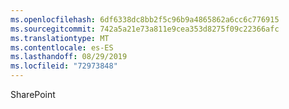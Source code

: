 ```yaml
---
ms.openlocfilehash: 6df6338dc8bb2f5c96b9a4865862a6cc6c776915
ms.sourcegitcommit: 742a5a21e73a811e9cea353d8275f09c22366afc
ms.translationtype: MT
ms.contentlocale: es-ES
ms.lasthandoff: 08/29/2019
ms.locfileid: "72973848"
---
```

SharePoint